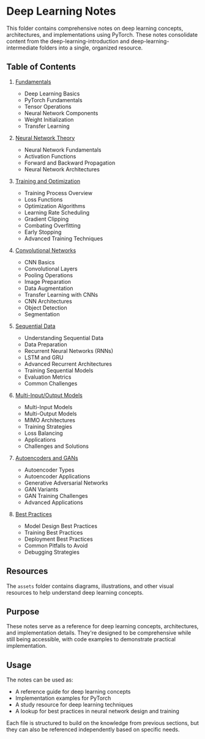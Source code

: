 # Deep Learning Notes

This folder contains comprehensive notes on deep learning concepts, architectures, and implementations using PyTorch. These notes consolidate content from the deep-learning-introduction and deep-learning-intermediate folders into a single, organized resource.

## Table of Contents

1. [Fundamentals](1-fundamentals.md)
   - Deep Learning Basics
   - PyTorch Fundamentals
   - Tensor Operations
   - Neural Network Components
   - Weight Initialization
   - Transfer Learning

2. [Neural Network Theory](2-neural-network-theory.md)
   - Neural Network Fundamentals
   - Activation Functions
   - Forward and Backward Propagation
   - Neural Network Architectures

3. [Training and Optimization](3-training-optimization.md)
   - Training Process Overview
   - Loss Functions
   - Optimization Algorithms
   - Learning Rate Scheduling
   - Gradient Clipping
   - Combating Overfitting
   - Early Stopping
   - Advanced Training Techniques

4. [Convolutional Networks](4-convolutional-networks.md)
   - CNN Basics
   - Convolutional Layers
   - Pooling Operations
   - Image Preparation
   - Data Augmentation
   - Transfer Learning with CNNs
   - CNN Architectures
   - Object Detection
   - Segmentation

5. [Sequential Data](5-sequential-data.md)
   - Understanding Sequential Data
   - Data Preparation
   - Recurrent Neural Networks (RNNs)
   - LSTM and GRU
   - Advanced Recurrent Architectures
   - Training Sequential Models
   - Evaluation Metrics
   - Common Challenges

6. [Multi-Input/Output Models](6-multi-io-models.md)
   - Multi-Input Models
   - Multi-Output Models
   - MIMO Architectures
   - Training Strategies
   - Loss Balancing
   - Applications
   - Challenges and Solutions

7. [Autoencoders and GANs](7-autoencoders-gans.md)
   - Autoencoder Types
   - Autoencoder Applications
   - Generative Adversarial Networks
   - GAN Variants
   - GAN Training Challenges
   - Advanced Applications

8. [Best Practices](8-best-practices.md)
   - Model Design Best Practices
   - Training Best Practices
   - Deployment Best Practices
   - Common Pitfalls to Avoid
   - Debugging Strategies

## Resources

The `assets` folder contains diagrams, illustrations, and other visual resources to help understand deep learning concepts.

## Purpose

These notes serve as a reference for deep learning concepts, architectures, and implementation details. They're designed to be comprehensive while still being accessible, with code examples to demonstrate practical implementation.

## Usage

The notes can be used as:
- A reference guide for deep learning concepts
- Implementation examples for PyTorch
- A study resource for deep learning techniques
- A lookup for best practices in neural network design and training

Each file is structured to build on the knowledge from previous sections, but they can also be referenced independently based on specific needs. 